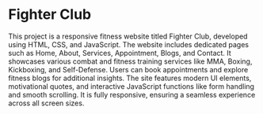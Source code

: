 # Fighter Club

This project is a responsive fitness website titled Fighter Club, developed using HTML, CSS, and JavaScript. The website includes dedicated pages such as Home, About, Services, Appointment, Blogs, and Contact. It showcases various combat and fitness training services like MMA, Boxing, Kickboxing, and Self-Defense. Users can book appointments and explore fitness blogs for additional insights. The site features modern UI elements, motivational quotes, and interactive JavaScript functions like form handling and smooth scrolling. It is fully responsive, ensuring a seamless experience across all screen sizes.
